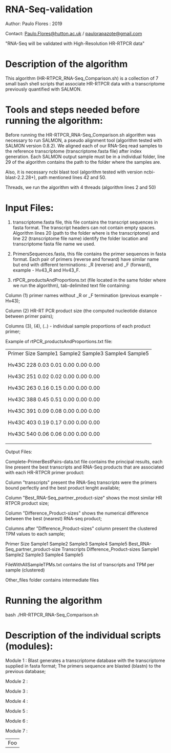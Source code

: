 # RNA-Seq-validation
<!DOCTYPE html>
<html>
 <head>
      <title>HTML span Tag</title>
   </head>
</html>

Author: Paulo Flores : 2019

Contact: Paulo.Flores@hutton.ac.uk / paulorapazote@gmail.com

"RNA-Seq will be validated with High-Resolution HR-RTPCR data"

# Description of the algorithm

This algorithm (HR-RTPCR_RNA-Seq_Comparison.sh) is a collection of 7 small bash shell scripts that associate HR-RTPCR data with a transcriptome previously quantified with SALMON.

# Tools and steps needed before running the algorithm:

Before running the HR-RTPCR_RNA-Seq_Comparison.sh algorithm was necessary to run SALMON, a pseudo alignment tool (algorithm tested with SALMON version 0.8.2). We aligned each of our RNA-Seq read samples to the reference transcriptome (transcriptome.fasta file) after index generation. Each SALMON output sample must be in a individual folder, line 29 of the algorithm contains the path to the folder where the samples are. 

Also, it is necessary ncbi blast tool (algorithm tested with version ncbi-blast-2.2.28+), path mentioned lines 42 and 50.

Threads, we run the algorithm with 4 threads (algorithm lines 2 and 50)

# Input Files:

1. transcriptome.fasta file, this file contains the transcript sequences in fasta format. The transcript headers can not contain empty spaces. Algorithm lines 20 (path to the folder where is the transcriptome) and line 22 (transcriptome file name) identify the folder location and transcriptome fasta file name we used.

2. PrimersSequences.fasta, this file contains the primer sequences in fasta format. Each pair of primers (reverse and forward) have similar name but end with different terminations: _R (reverse) and _F (forward), example - Hv43_R and Hv43_F. 

3. rtPCR_productsAndProportions.txt (file located in the same folder where we run the algorithm), tab-delimited text file containing:

Column (1) primer names without _R or _F termination (previous example - Hv43); 

Column (2) HR-RT PCR product size (the computed nucleotide distance between primer pairs);

Columns (3), (4), (..) - individual sample proportions of each product primer;

Example of rtPCR_productsAndProportions.txt file:

<table>
        <tr>
<td>      
Primer	Size	Sample1	Sample2	Sample3	Sample4	Sample5

Hv43C	228	0.03	0.01	0.00	0.00	0.00

Hv43C	251	0.02	0.02	0.00	0.00	0.00

Hv43C	263	0.16	0.15	0.00	0.00	0.00

Hv43C	388	0.45	0.51	0.00	0.00	0.00

Hv43C	391	0.09	0.08	0.00	0.00	0.00

Hv43C	403	0.19	0.17	0.00	0.00	0.00

Hv43C	540	0.06	0.06	0.00	0.00	0.00 
</td>
        </tr>
</table


# Output Files:
Complete-PrimerBestPairs-data.txt file contains the principal results, each line present the best transcripts and RNA-Seq products that are associated with each HR-RTPCR primer product:

Column "transcripts" present the RNA-Seq transcripts were the primers bound perfectly and the best product lenght available;

Column "Best_RNA-Seq_partner_product-size" shows the most similar HR RTPCR product size;

Column "Difference_Product-sizes" shows the numerical difference between the best (nearest) RNA-seq product;

Columns after "Difference_Product-sizes" column present the clustered TPM values to each sample;

Primer Size Sample1	Sample2	Sample3	Sample4	Sample5 Best_RNA-Seq_partner_product-size Transcripts Difference_Product-sizes Sample1	Sample2	Sample3	Sample4	Sample5







FileWithAllSampleTPMs.txt contains the list of transcripts and TPM per sample (clustered)

Other_files folder contains intermediate files

# Running the algorithm
bash ./HR-RTPCR_RNA-Seq_Comparison.sh

# Description of the individual scripts (modules):

Module 1 : Blast generates a transcriptome database with the transcriptome supplied in fasta format; The primers sequence are blasted (blastn) to the previous database;

Module 2 :

Module 3 :

Module 4 :

Module 5 :

Module 6 :

Module 7 :


<table>
    <tr>
        <td>Foo</td>
    </tr>
</table

